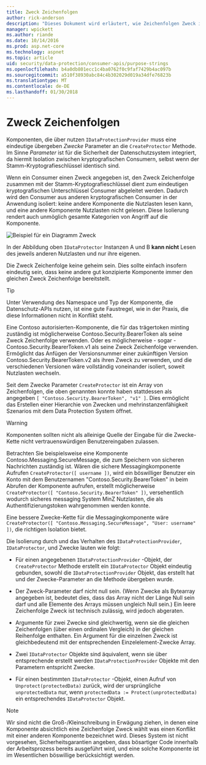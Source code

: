 ```yaml
---
title: Zweck Zeichenfolgen
author: rick-anderson
description: "Dieses Dokument wird erläutert, wie Zeichenfolgen Zweck in der ASP.NET Core Datenschutz-APIs verwendet werden."
manager: wpickett
ms.author: riande
ms.date: 10/14/2016
ms.prod: asp.net-core
ms.technology: aspnet
ms.topic: article
uid: security/data-protection/consumer-apis/purpose-strings
ms.openlocfilehash: b4a0db801ecc1c4ba0762f0c9faf7429b4ac097b
ms.sourcegitcommit: a510f38930abc84c4b302029d019a34dfe76823b
ms.translationtype: MT
ms.contentlocale: de-DE
ms.lasthandoff: 01/30/2018
---
```

# <a name="purpose-strings"></a>Zweck Zeichenfolgen

<a name="data-protection-consumer-apis-purposes"></a>

Komponenten, die über nutzen `IDataProtectionProvider` muss eine eindeutige übergeben *Zwecke* Parameter an die `CreateProtector` Methode. Im Sinne *Parameter* ist für die Sicherheit der Datenschutzsystem integriert, da hiermit Isolation zwischen kryptografischen Consumern, selbst wenn der Stamm-Kryptografieschlüssel identisch sind.

Wenn ein Consumer einen Zweck angegeben ist, den Zweck Zeichenfolge zusammen mit der Stamm-Kryptografieschlüssel dient zum eindeutigen kryptografischen Unterschlüssel Consumer abgeleitet werden. Dadurch wird den Consumer aus anderen kryptografischen Consumer in der Anwendung isoliert: keine andere Komponente die Nutzlasten lesen kann, und eine andere Komponente Nutzlasten nicht gelesen. Diese Isolierung rendert auch unmöglich gesamte Kategorien von Angriff auf die Komponente.

![Beispiel für ein Diagramm Zweck](purpose-strings/_static/purposes.png)

In der Abbildung oben `IDataProtector` Instanzen A und B **kann nicht** Lesen des jeweils anderen Nutzlasten und nur ihre eigenen.

Die Zweck Zeichenfolge keine geheim sein. Dies sollte einfach insofern eindeutig sein, dass keine andere gut konzipierte Komponente immer den gleichen Zweck Zeichenfolge bereitstellt.

>[!TIP]
> Unter Verwendung des Namespace und Typ der Komponente, die Datenschutz-APIs nutzen, ist eine gute Faustregel, wie in der Praxis, die diese Informationen nicht in Konflikt steht.
>
>Eine Contoso autorisierten-Komponente, die für das trägertoken minting zuständig ist möglicherweise Contoso.Security.BearerToken als seine Zweck Zeichenfolge verwenden. Oder es möglicherweise - sogar - Contoso.Security.BearerToken.v1 als seine Zweck Zeichenfolge verwenden. Ermöglicht das Anfügen der Versionsnummer einer zukünftigen Version Contoso.Security.BearerToken.v2 als ihren Zweck zu verwenden, und die verschiedenen Versionen wäre vollständig voneinander isoliert, soweit Nutzlasten wechseln.

Seit dem Zwecke Parameter `CreateProtector` ist ein Array von Zeichenfolgen, die oben genannten konnte haben stattdessen als angegeben `[ "Contoso.Security.BearerToken", "v1" ]`. Dies ermöglicht das Erstellen einer Hierarchie von Zwecken und mehrinstanzenfähigkeit Szenarios mit dem Data Protection System öffnet.

<a name="data-protection-contoso-purpose"></a>

>[!WARNING]
> Komponenten sollten nicht als alleinige Quelle der Eingabe für die Zwecke-Kette nicht vertrauenswürdigen Benutzereingaben zulassen.
>
>Betrachten Sie beispielsweise eine Komponente Contoso.Messaging.SecureMessage, die zum Speichern von sicheren Nachrichten zuständig ist. Wären die sichere Messagingkomponente Aufrufen `CreateProtector([ username ])`, wird ein böswilliger Benutzer ein Konto mit dem Benutzernamen "Contoso.Security.BearerToken" in beim Abrufen der Komponente aufrufen, erstellt möglicherweise `CreateProtector([ "Contoso.Security.BearerToken" ])`, versehentlich wodurch sicheres messaging System MinZ Nutzlasten, die als Authentifizierungstoken wahrgenommen werden konnte.
>
>Eine bessere Zwecke-Kette für die Messagingkomponente wäre `CreateProtector([ "Contoso.Messaging.SecureMessage", "User: username" ])`, die richtigen Isolation bietet.

Die Isolierung durch und das Verhalten des `IDataProtectionProvider`, `IDataProtector`, und Zwecke lauten wie folgt:

* Für einen angegebenen `IDataProtectionProvider` -Objekt, der `CreateProtector` Methode erstellt ein `IDataProtector` Objekt eindeutig gebunden, sowohl die `IDataProtectionProvider` Objekt, das erstellt hat und der Zwecke-Parameter an die Methode übergeben wurde.

* Der Zweck-Parameter darf nicht null sein. (Wenn Zwecke als Bytearray angegeben ist, bedeutet dies, dass das Array nicht der Länge Null sein darf und alle Elemente des Arrays müssen ungleich Null sein.) Ein leere Zeichenfolge Zweck ist technisch zulässig, wird jedoch abgeraten.

* Argumente für zwei Zwecke sind gleichwertig, wenn sie die gleichen Zeichenfolgen (über einen ordinalen Vergleich) in der gleichen Reihenfolge enthalten. Ein Argument für die einzelnen Zweck ist gleichbedeutend mit der entsprechenden Einzelelement-Zwecke Array.

* Zwei `IDataProtector` Objekte sind äquivalent, wenn sie über entsprechende erstellt werden `IDataProtectionProvider` Objekte mit den Parametern entspricht Zwecke.

* Für einen bestimmten `IDataProtector` -Objekt, einen Aufruf von `Unprotect(protectedData)` zurück, wird der ursprüngliche `unprotectedData` nur, wenn `protectedData := Protect(unprotectedData)` ein entsprechendes `IDataProtector` Objekt.

> [!NOTE]
> Wir sind nicht die Groß-/Kleinschreibung in Erwägung ziehen, in denen eine Komponente absichtlich eine Zeichenfolge Zweck wählt was einen Konflikt mit einer anderen Komponente bezeichnet wird. Dieses System ist nicht vorgesehen, Sicherheitsgarantien angeben, dass bösartiger Code innerhalb der Arbeitsprozess bereits ausgeführt wird, und eine solche Komponente ist im Wesentlichen böswillige berücksichtigt werden.
